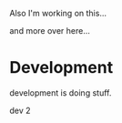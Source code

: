 Also I'm working on this...


and more over here...

# Development

development is doing stuff.

dev 2
